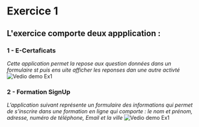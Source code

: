 # Exercice 1 
## L'exercice comporte deux appplication :
### 1 - **E-Certaficats**
_Cette application permet la repose aux question données dans un formulaire st puis ens uite afficher les reponses dan une autre activté_
![Vedio demo Ex1](https://github.com/user-attachments/assets/03d850c3-fa35-4c12-9bbd-b09fd4166b2d)

### 2 - **Formation SignUp**
_L’application suivant représente un formulaire des informations qui permet de s’inscrire dans une formation en ligne qui comporte : le nom et prénom, adresse, numéro de téléphone, Email et la ville_
![Vedio demo Ex1](https://github.com/user-attachments/assets/295891a9-6846-41d2-ab4e-133b5e34ea79)






